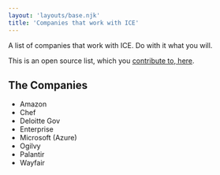 ```yaml
---
layout: 'layouts/base.njk'
title: 'Companies that work with ICE' 
---
```


A list of companies that work with ICE. Do with it what you will.

This is an open source list, which you [contribute to, here](https://github.com/hankchizljaw/companies-that-work-with-ice).

## The Companies

- Amazon
- Chef
- Deloitte Gov
- Enterprise
- Microsoft (Azure)
- Ogilvy
- Palantir
- Wayfair

